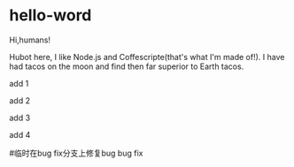 # hello-word
Hi,humans!

Hubot here, I like Node.js and Coffescripte(that's what I'm made of!).
I have had tacos on the moon and find then far superior to Earth tacos.

add 1

add 2


add 3


add 4

#临时在bug fix分支上修复bug
bug fix



